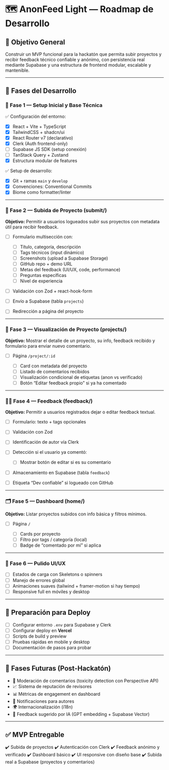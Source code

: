 # 🗺️ AnonFeed Light — Roadmap de Desarrollo

## 🎯 Objetivo General

Construir un MVP funcional para la hackatón que permita subir proyectos y recibir feedback técnico confiable y anónimo, con persistencia real mediante Supabase y una estructura de frontend modular, escalable y mantenible.

---

## 📌 Fases del Desarrollo

### 🥇 Fase 1 — **Setup Inicial y Base Técnica**

✅ Configuración del entorno:

* [x] React + Vite + TypeScript
* [x] TailwindCSS + shadcn/ui
* [x] React Router v7 (declarativo)
* [x] Clerk (Auth frontend-only)
* [ ] Supabase JS SDK (setup conexión)
* [ ] TanStack Query + Zustand
* [x] Estructura modular de features

✅ Setup de desarrollo:

* [x] Git + ramas `main` y `develop`
* [x] Convenciones: Conventional Commits
* [x] Biome como formatter/linter

---

### 🥈 Fase 2 — **Subida de Proyecto (submit/)**

**Objetivo:** Permitir a usuarios logueados subir sus proyectos con metadata útil para recibir feedback.

* [ ] Formulario multisección con:

  * [ ] Título, categoría, descripción
  * [ ] Tags técnicos (input dinámico)
  * [ ] Screenshots (upload a Supabase Storage)
  * [ ] GitHub repo + demo URL
  * [ ] Metas del feedback (UI/UX, code, performance)
  * [ ] Preguntas específicas
  * [ ] Nivel de experiencia
* [ ] Validación con Zod + react-hook-form
* [ ] Envío a Supabase (tabla `projects`)
* [ ] Redirección a página del proyecto

---

### 🥉 Fase 3 — **Visualización de Proyecto (projects/)**

**Objetivo:** Mostrar el detalle de un proyecto, su info, feedback recibido y formulario para enviar nuevo comentario.

* [ ] Página `/project/:id`

  * [ ] Card con metadata del proyecto
  * [ ] Listado de comentarios recibidos
  * [ ] Visualización condicional de etiquetas (anon vs verificado)
  * [ ] Botón “Editar feedback propio” si ya ha comentado

---

### 🧑‍💬 Fase 4 — **Feedback (feedback/)**

**Objetivo:** Permitir a usuarios registrados dejar o editar feedback textual.

* [ ] Formulario: texto + tags opcionales
* [ ] Validación con Zod
* [ ] Identificación de autor vía Clerk
* [ ] Detección si el usuario ya comentó:

  * [ ] Mostrar botón de editar si es su comentario
* [ ] Almacenamiento en Supabase (tabla `feedback`)
* [ ] Etiqueta “Dev confiable” si logueado con GitHub

---

### 🗂️ Fase 5 — **Dashboard (home/)**

**Objetivo:** Listar proyectos subidos con info básica y filtros mínimos.

* [ ] Página `/`

  * [ ] Cards por proyecto
  * [ ] Filtro por tags / categoría (local)
  * [ ] Badge de “comentado por mí” si aplica

---

### 🎨 Fase 6 — **Pulido UI/UX**

* [ ] Estados de carga con Skeletons o spinners
* [ ] Manejo de errores global
* [ ] Animaciones suaves (tailwind + framer-motion si hay tiempo)
* [ ] Responsive full en móviles y desktop

---

## 🚀 Preparación para Deploy

* [ ] Configurar entorno `.env` para Supabase y Clerk
* [ ] Configurar deploy en **Vercel**
* [ ] Scripts de build y preview
* [ ] Pruebas rápidas en mobile y desktop
* [ ] Documentación de pasos para probar

---

## 🧪 Fases Futuras (Post-Hackatón)

* 🧠 Moderación de comentarios (toxicity detection con Perspective API)
* 📈 Sistema de reputación de revisores
* 📊 Métricas de engagement en dashboard
* 🔔 Notificaciones para autores
* 🌍 Internacionalización (i18n)
* 🤖 Feedback sugerido por IA (GPT embedding + Supabase Vector)

---

## ✅ MVP Entregable

✔️ Subida de proyectos
✔️ Autenticación con Clerk
✔️ Feedback anónimo y verificado
✔️ Dashboard básico
✔️ UI responsive con diseño base
✔️ Subida real a Supabase (proyectos y comentarios)